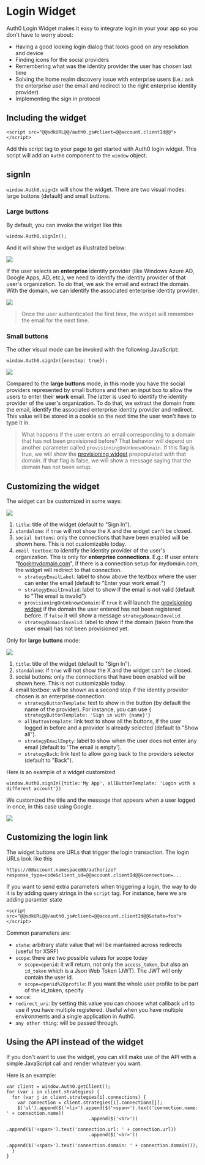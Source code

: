 # Login Widget

Auth0 Login Widget makes it easy to integrate login in your your app so you don't have to worry about:

* Having a good looking login dialog that looks good on any resolution and device
* Finding icons for the social providers
* Remembering what was the identity provider the user has chosen last time
* Solving the home realm discovery issue with enterprise users (i.e.: ask the enterprise user the email and redirect to the right enterprise identity provider)
* Implementing the sign in protocol

## Including the widget

    <script src="@@sdkURL@@/auth0.js#client=@@account.clientId@@"></script>

Add this script tag to your page to get started with Auth0 login widget. This script will add an `Auth0` component to the `window` object.

## signIn

`window.Auth0.signIn` will show the widget. There are two visual modes: large buttons (default) and small buttons.

### Large buttons

By default, you can invoke the widget like this

    window.Auth0.signIn();

And it will show the widget as illustrated below:

![](img/widget-large.png)

If the user selects an **enterprise** identity provider (like Windows Azure AD, Google Apps, AD, etc.), we need to identify the identity provider of that user's organization. To do that, we ask the email and extract the domain. With the domain, we can identify the associated enterprise identity provider.

![](img/widget-2.png)

> Once the user authenticated the first time, the widget will remember the email for the next time.

### Small buttons

The other visual mode can be invoked with the following JavaScript:

    window.Auth0.signIn({onestep: true});

![](img/widget-onestep.png)

Compared to the **large buttons** mode, in this mode you have the social providers represented by small buttons and then an input box to allow the users to enter their **work** email. The latter is used to identify the identity provider of the user's organization. To do that, we extract the domain from the email, identify the associated enterprise identity provider and redirect. This value will be stored in a cookie so the next time the user won't have to type it in.

> What happens if the user enters an email corresponding to a domain that has not been provisioned before? That behavior will depend on another parameter called `provisioningOnUnknownDomain`. If this flag is true, we will show the [provisioning widget](#) prepopulated with that domain. If that flag is false, we will show a message saying that the domain has not been setup.

## Customizing the widget

The widget can be customized in some ways:

![](img/widget-onestep-numbered.png)

1. `title`: title of the widget (default to "Sign In").
2. `standalone`: if `true` will not show the X and the widget can't be closed.
3. `social buttons`: only the connections that have been enabled will be shown here. This is not customizable today. 
4. `email textbox`: to identify the identity provider of the user's organization. This is only for **enterprise connections**. E.g.: If user enters "foo@mydomain.com", if there is a connection setup for mydomain.com, the widget will redirect to that connection.
    * `strategyEmailLabel`: label to show above the textbox where the user can enter the email (default to "Enter your work email:")
    * `strategyEmailInvalid`: label to show if the email is not valid (default to "The email is invalid")
    * `provisioningOnUnknownDomain`: if `true` it will launch the [provisioning widget](#) if the domain the user entered has not been registered before. If `false` it will show a message `strategyDomainInvalid`.
    * `strategyDomainInvalid`: label to show if the domain (taken from the user email) has not been provisioned yet.

Only for **large buttons** mode:

![](img/widget-large-full.png)

1. `title`: title of the widget (default to "Sign In").
2. `standalone`: if `true` will not show the X and the widget can't be closed.
3. social buttons: only the connections that have been enabled will be shown here. This is not customizable today. 
4. email textbox: will be shown as a second step if the identity provider chosen is an enterprise connection.
    * `strategyButtonTemplate`: text to show in the button (by default the name of the provider). For instance, you can use `{ strategyButtonTemplate: 'Sign in with {name}'}`
    * `allButtonTemplate`: link text to show all the buttons, if the user logged in before and a provider is already selected (default to "Show all").
    * `strategyEmailEmpty`: label to show when the user does not enter any email (default to 'The email is empty').
    * `strategyBack`: link text to allow going back to the providers selector (default to "Back").

Here is an example of a widget customized

    window.Auth0.signIn({title:'My App', allButtonTemplate: 'Login with a different account'})

We customized the title and the message that appears when a user logged in once, in this case using Google.

![](img/widget-custom.png)

## Customizing the login link

The widget buttons are URLs that trigger the login transaction. The login URLs look like this

    https://@@account.namespace@@/authorize?response_type=code&client_id=@@account.clientId@@&connection=...

If you want to send extra parameters when triggering a login, the way to do it is by adding query strings in the `script` tag. For instance, here we are adding paramter state

    <script src="@@sdkURL@@/auth0.js#client=@@account.clientId@@&state=foo"></script>

Common parameters are:

* `state`: arbitrary state value that will be mantained across redirects (useful for XSRF)
* `scope`: there are two possible values for scope today
    * `scope=openid`: it will return, not only the `access_token`, but also an `id_token` which is a Json Web Token (JWT). The JWT will only contain the user id.
    * `scope=openid%20profile`: If you want the whole user profile to be part of the id_token, specify
* `nonce`: 
* `redirect_uri`: by setting this value you can choose what callback url to use if you have multiple registered. Useful when you have multiple environments and a single application in Auth0.
* `any other thing`: will be passed through.

## Using the API instead of the widget

If you don't want to use the widget, you can still make use of the API with a simple JavaScript call and render whatever you want.

Here is an example:

    var client = window.Auth0.getClient();
    for (var i in client.strategies) {
      for (var j in client.strategies[i].connections) {
        var connection = client.strategies[i].connections[j];
        $('ul').append($('<li>').append($('<span>').text('connection.name: ' + connection.name))
                                  .append($('<br>'))
                                  .append($('<span>').text('connection.url: ' + connection.url))
                                  .append($('<br>'))
                                  .append($('<span>').text('connection.domain: ' + connection.domain)));
      }
    }
